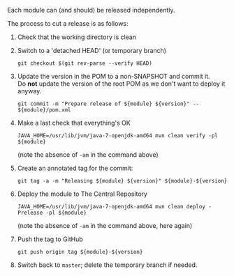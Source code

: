Each module can (and should) be released independently.

The process to cut a release is as follows:

 1. Check that the working directory is clean

 2. Switch to a 'detached HEAD' (or temporary branch)

        git checkout $(git rev-parse --verify HEAD)

 3. Update the version in the POM to a non-SNAPSHOT and commit it.  
    Do **not** update the version of the root POM as we don't want to deploy it anyway.

        git commit -m "Prepare release of ${module} ${version}" -- ${module}/pom.xml

 4. Make a last check that everything's OK

        JAVA_HOME=/usr/lib/jvm/java-7-openjdk-amd64 mvn clean verify -pl ${module}

    (note the absence of `-am` in the command above)

 5. Create an annotated tag for the commit:

        git tag -a -m "Releasing ${module} ${version}" ${module}-${version}

 6. Deploy the module to The Central Repository

        JAVA_HOME=/usr/lib/jvm/java-7-openjdk-amd64 mvn clean deploy -Prelease -pl ${module}

    (note the absence of `-am` in the command above, here again)

 7. Push the tag to GitHub

        git push origin tag ${module}-${version}

 8. Switch back to `master`; delete the temporary branch if needed.
